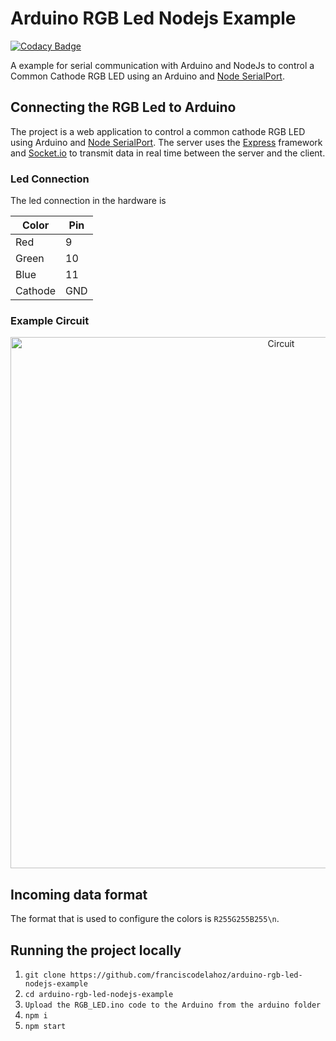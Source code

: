 # Arduino RGB Led Nodejs Example

[![Codacy Badge](https://api.codacy.com/project/badge/Grade/45e13af69ddd42dd8fb0c95b5aa1fbfe)](https://app.codacy.com/app/franciscodelahoz/arduino-rgb-led-nodejs-example?utm_source=github.com&utm_medium=referral&utm_content=franciscodelahoz/arduino-rgb-led-nodejs-example&utm_campaign=Badge_Grade_Dashboard)

A example for serial communication with Arduino and NodeJs to control a Common Cathode RGB LED using an Arduino and [Node SerialPort](https://github.com/node-serialport/node-serialport).

## Connecting the RGB Led to Arduino
The project is a web application to control a common cathode RGB LED using Arduino and [Node SerialPort](https://github.com/node-serialport/node-serialport). The server uses the [Express](https://github.com/expressjs/express) framework and [Socket.io](https://github.com/socketio/socket.io) to transmit data in real time between the server and the client.

### Led Connection
The led connection in the hardware is

| Color   | Pin |
| ------- | --- |
| Red     | 9   |
| Green   | 10  |
| Blue    | 11  |
| Cathode | GND |

### Example Circuit
<p align="center">
  <img src="https://github.com/franciscodelahoz/arduino-rgb-led-nodejs-example/blob/development/static/RGB_Led_Connections.svg" alt="Circuit" width="850px"/>
</p>

## Incoming data format

The format that is used to configure the colors is `R255G255B255\n`.

## Running the project locally

1.  `git clone https://github.com/franciscodelahoz/arduino-rgb-led-nodejs-example`
2.  `cd arduino-rgb-led-nodejs-example`
3.  `Upload the RGB_LED.ino code to the Arduino from the arduino folder`
4.  `npm i`
5.  `npm start`
